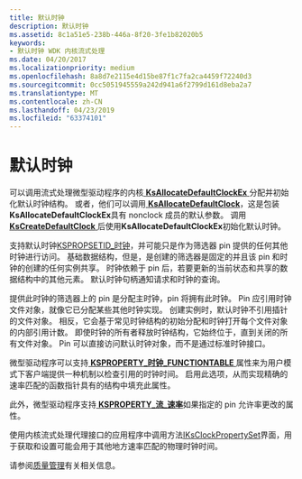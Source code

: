 ```yaml
---
title: 默认时钟
description: 默认时钟
ms.assetid: 8c1a51e5-238b-446a-8f20-3fe1b82020b5
keywords:
- 默认时钟 WDK 内核流式处理
ms.date: 04/20/2017
ms.localizationpriority: medium
ms.openlocfilehash: 8a8d7e2115e4d15be87f1c7fa2ca4459f72240d3
ms.sourcegitcommit: 0cc5051945559a242d941a6f2799d161d8eba2a7
ms.translationtype: MT
ms.contentlocale: zh-CN
ms.lasthandoff: 04/23/2019
ms.locfileid: "63374101"
---
```

# <a name="default-clocks"></a>默认时钟





可以调用流式处理微型驱动程序的内核[ **KsAllocateDefaultClockEx** ](https://msdn.microsoft.com/library/windows/hardware/ff560955)分配并初始化默认时钟结构。 或者，他们可以调用[ **KsAllocateDefaultClock**](https://msdn.microsoft.com/library/windows/hardware/ff560952)，这是包装**KsAllocateDefaultClockEx**具有 nonclock 成员的默认参数。 调用[ **KsCreateDefaultClock** ](https://msdn.microsoft.com/library/windows/hardware/ff561644)后使用**KsAllocateDefaultClockEx**初始化默认时钟。

支持默认时钟[KSPROPSETID\_时钟](https://msdn.microsoft.com/library/windows/hardware/ff566564)，并可能只是作为筛选器 pin 提供的任何其他时钟进行访问。 基础数据结构，但是，是创建的筛选器是固定的并且该 pin 和时钟的创建的任何实例共享。 时钟依赖于 pin 后，若要更新的当前状态和共享的数据结构中的其他元素。 默认时钟句柄通知请求和时钟的查询。

提供此时钟的筛选器上的 pin 是分配主时钟，pin 将拥有此时钟。 Pin 应引用时钟文件对象，就像它已分配某些其他时钟实现。 创建实例时，默认时钟不引用插针的文件对象。 相反，它会基于常见时钟结构的初始分配和时钟打开每个文件对象的内部引用计数。 即使时钟的所有者释放时钟结构，它始终位于，直到关闭的所有文件对象。 Pin 可以直接访问默认时钟对象，而不是通过标准时钟接口。

微型驱动程序可以支持[ **KSPROPERTY\_时钟\_FUNCTIONTABLE** ](https://msdn.microsoft.com/library/windows/hardware/ff564466)属性来为用户模式下客户端提供一种机制以检查引用的时钟时间。 启用此选项，从而实现精确的速率匹配的函数指针具有的结构中填充此属性。

此外，微型驱动程序支持[ **KSPROPERTY\_流\_速率**](https://msdn.microsoft.com/library/windows/hardware/ff565752)如果指定的 pin 允许率更改的属性。

使用内核流式处理代理接口的应用程序中调用方法[IKsClockPropertySet](https://msdn.microsoft.com/library/windows/hardware/ff559728)界面，用于获取和设置可能会用于其他地方速率匹配的物理时钟时间。

请参阅[质量管理](quality-management.md)有关相关信息。

 

 





